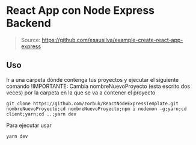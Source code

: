 # React App con Node Express Backend

> Source: https://github.com/esausilva/example-create-react-app-express

## Uso

Ir a una carpeta dónde contenga tus proyectos y ejecutar el siguiente comando
!IMPORTANTE: Cambia nombreNuevoProyecto (esta escrito dos veces) por la carpeta en la que se va a contener el proyecto

```
git clone https://github.com/zorbuk/ReactNodeExpressTemplate.git nombreNuevoProyecto;cd nombreNuevoProyecto;npm i nodemon -g;yarn;cd client;yarn;cd ..;yarn dev
```

Para ejecutar usar

```
yarn dev
```